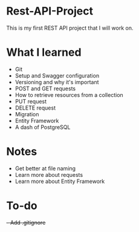 # Rest-API-Project
This is my first REST API project that I will work on. 
# What I learned 
 - Git
 - Setup and Swagger configuration
 - Versioning and why it's important
 - POST and GET requests
 - How to retrieve resources from a collection
 - PUT request
 - DELETE request
 - Migration
 - Entity Framework
 - A dash of PostgreSQL
# Notes
 - Get better at file naming
 - Learn more about requests
 - Learn more about Entity Framework

# To-do
~~- Add .gitignore~~
